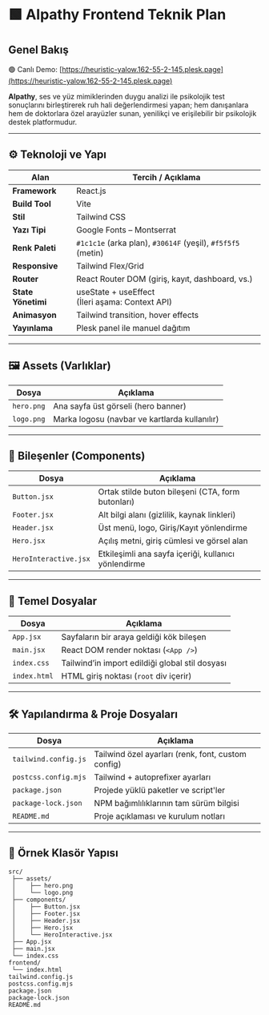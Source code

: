 # 🟩 AIpathy Frontend Teknik Plan

## Genel Bakış

🟢 Canlı Demo: [https://heuristic-yalow.162-55-2-145.plesk.page](https://heuristic-yalow.162-55-2-145.plesk.page)

**AIpathy**, ses ve yüz mimiklerinden duygu analizi ile psikolojik test sonuçlarını birleştirerek ruh hali değerlendirmesi yapan; hem danışanlara hem de doktorlara özel arayüzler sunan, yenilikçi ve erişilebilir bir psikolojik destek platformudur.

---

## ⚙️ Teknoloji ve Yapı

| Alan              | Tercih / Açıklama                                                                             |
|-------------------|----------------------------------------------------------------------------------------------|
| **Framework**     | React.js                                                                                      |
| **Build Tool**    | Vite                                                                                          |
| **Stil**          | Tailwind CSS                                                                                  |
| **Yazı Tipi**     | Google Fonts – Montserrat                                                                     |
| **Renk Paleti**   | `#1c1c1e` (arka plan), `#30614F` (yeşil), `#f5f5f5` (metin) |
| **Responsive**    | Tailwind Flex/Grid                                                                            |
| **Router**        | React Router DOM (giriş, kayıt, dashboard, vs.)                                               |
| **State Yönetimi**| useState + useEffect<br/>(İleri aşama: Context API)                                           |
| **Animasyon**     | Tailwind transition, hover effects                                                            |
| **Yayınlama**     | Plesk panel ile manuel dağıtım                                                                |

---

## 🖼️ Assets (Varlıklar)

| Dosya        | Açıklama                                         |
|--------------|--------------------------------------------------|
| `hero.png`   | Ana sayfa üst görseli (hero banner)              |
| `logo.png`   | Marka logosu (navbar ve kartlarda kullanılır)    |

---

## 🧩 Bileşenler (Components)

| Dosya                 | Açıklama                                               |
|-----------------------|--------------------------------------------------------|
| `Button.jsx`          | Ortak stilde buton bileşeni (CTA, form butonları)      |
| `Footer.jsx`          | Alt bilgi alanı (gizlilik, kaynak linkleri)            |
| `Header.jsx`          | Üst menü, logo, Giriş/Kayıt yönlendirme                |
| `Hero.jsx`            | Açılış metni, giriş cümlesi ve görsel alan             |
| `HeroInteractive.jsx` | Etkileşimli ana sayfa içeriği, kullanıcı yönlendirme   |

---

## 📁 Temel Dosyalar

| Dosya           | Açıklama                                           |
|-----------------|----------------------------------------------------|
| `App.jsx`       | Sayfaların bir araya geldiği kök bileşen           |
| `main.jsx`      | React DOM render noktası (`<App />`)               |
| `index.css`     | Tailwind’in import edildiği global stil dosyası    |
| `index.html`    | HTML giriş noktası (`root` div içerir)             |

---

## 🛠️ Yapılandırma & Proje Dosyaları

| Dosya                 | Açıklama                                               |
|-----------------------|--------------------------------------------------------|
| `tailwind.config.js`  | Tailwind özel ayarları (renk, font, custom config)     |
| `postcss.config.mjs`  | Tailwind + autoprefixer ayarları                      |
| `package.json`        | Projede yüklü paketler ve script'ler                  |
| `package-lock.json`   | NPM bağımlılıklarının tam sürüm bilgisi               |
| `README.md`           | Proje açıklaması ve kurulum notları                    |

---

## 📂 Örnek Klasör Yapısı

```shell
src/
 ├── assets/
 │    ├── hero.png
 │    └── logo.png
 ├── components/
 │    ├── Button.jsx
 │    ├── Footer.jsx
 │    ├── Header.jsx
 │    ├── Hero.jsx
 │    └── HeroInteractive.jsx
 ├── App.jsx
 ├── main.jsx
 └── index.css
frontend/
 └── index.html
tailwind.config.js
postcss.config.mjs
package.json
package-lock.json
README.md

